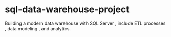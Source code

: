 # sql-data-warehouse-project
Building a modern data warehouse with SQL Server , include ETL processes , data modeling , and analytics.
